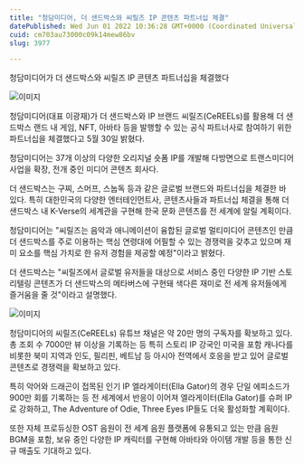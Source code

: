 ```yaml
---
title: "청담미디어, 더 샌드박스와 씨릴즈 IP 콘텐츠 파트너십 체결"
datePublished: Wed Jun 01 2022 10:36:28 GMT+0000 (Coordinated Universal Time)
cuid: cm703au73000c09k14mew86bv
slug: 3977

---
```



청담미디어가 더 샌드박스와 씨릴즈 IP 콘텐츠 파트너십을 체결했다

![이미지](https://cdn.hashnode.com/res/hashnode/image/upload/v1739254627762/99cc62bd-a828-437d-bfd1-c9054831b51b.jpeg)

청담미디어(대표 이광재)가 더 샌드박스와 IP 브랜드 씨릴즈(CeREELs)를 활용해 더 샌드박스 랜드 내 게임, NFT, 아바타 등을 발행할 수 있는 공식 파트너사로 참여하기 위한 파트너십을 체결했다고 5월 30일 밝혔다.

청담미디어는 37개 이상의 다양한 오리지널 숏폼 IP를 개발해 다방면으로 트랜스미디어 사업을 확장, 전개 중인 미디어 콘텐츠 회사다.

더 샌드박스는 구찌, 스머프, 스눕독 등과 같은 글로벌 브랜드와 파트너십을 체결한 바 있다. 특히 대한민국의 다양한 엔터테인먼트사, 콘텐츠사들과 파트너십 체결을 통해 더 샌드박스 내 K-Verse의 세계관을 구현해 한국 문화 콘텐츠를 전 세계에 알릴 계획이다.

청담미디어는 "씨릴즈는 음악과 애니메이션이 융합된 글로벌 멀티미디어 콘텐츠인 만큼 더 샌드박스를 주로 이용하는 핵심 연령대에 어필할 수 있는 경쟁력을 갖추고 있으며 재미 요소를 핵심 가치로 한 유저 경험을 제공할 예정"이라고 밝혔다.

더 샌드박스는 "씨릴즈에서 글로벌 유저들을 대상으로 서비스 중인 다양한 IP 기반 스토리텔링 콘텐츠가 더 샌드박스의 메타버스에 구현돼 색다른 재미로 전 세계 유저들에게 즐거움을 줄 것"이라고 설명했다.

![이미지](https://cdn.hashnode.com/res/hashnode/image/upload/v1739254629479/efa484c2-092b-405f-a819-dd3fe8a851a6.jpeg)

청담미디어의 씨릴즈(CeREELs) 유튜브 채널은 약 20만 명의 구독자를 확보하고 있다. 총 조회 수 7000만 뷰 이상을 기록하는 등 특히 스토리 IP 강국인 미국을 포함 캐나다를 비롯한 북미 지역과 인도, 필리핀, 베트남 등 아시아 전역에서 호응을 받고 있어 글로벌 콘텐츠로 경쟁력을 확보하고 있다.

특히 악어와 드래곤이 접목된 인기 IP 엘라게이터(Ella Gator)의 경우 단일 에피소드가 900만 회를 기록하는 등 전 세계에서 반응이 이어져 엘라게이터(Ella Gator)를 슈퍼 IP로 강화하고, The Adventure of Odie, Three Eyes IP들도 더욱 활성화할 계획이다.

또한 자체 프로듀싱한 OST 음원이 전 세계 음원 플랫폼에 유통되고 있는 만큼 음원 BGM을 포함, 보유 중인 다양한 IP 캐릭터를 구현해 아바타와 아이템 개발 등을 통한 신규 매출도 기대하고 있다.
